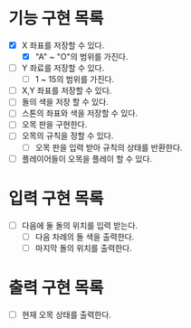 # 기능 구현 목록
- [x] X 좌표를 저장할 수 있다.
  - [x] "A" ~ "O"의 범위를 가진다.
- [ ] Y 좌료를 저장할 수 있다.
  - [ ] 1 ~ 15의 범위를 가진다.
- [ ] X,Y 좌표를 저장할 수 있다.
- [ ] 돌의 색을 저장 할 수 있다.
- [ ] 스톤의 좌표와 색을 저장할 수 있다.
- [ ] 오목 판을 구현한다.
- [ ] 오목의 규칙을 정할 수 있다.
  - [ ] 오목 판을 입력 받아 규칙의 상태를 반환한다.
- [ ] 플레이어들이 오목을 플레이 할 수 있다.

# 입력 구현 목록
- [ ] 다음에 둘 돌의 위치를 입력 받는다.
  - [ ] 다음 차례의 돌 색을 출력한다.
  - [ ] 마지막 돌의 위치를 출력한다.

# 출력 구현 목록
 - [ ] 현재 오목 상태를 출력한다.